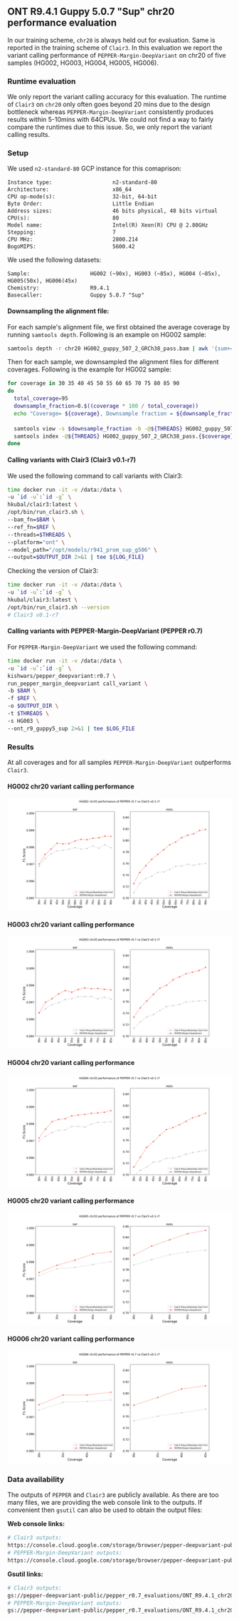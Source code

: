 ## ONT R9.4.1 Guppy 5.0.7 "Sup" chr20 performance evaluation

In our training scheme, `chr20` is always held out for evaluation. Same is reported in the training scheme of `Clair3`. In this evaluation we report the variant calling performance of `PEPPER-Margin-DeepVariant` on chr20 of five samples (HG002, HG003, HG004, HG005, HG006).

### Runtime evaluation
We only report the variant calling accuracy for this evaluation. The runtime of `Clair3` on `chr20` only often goes beyond 20 mins due to the design bottleneck whereas `PEPPER-Margin-DeepVariant` consistently produces results within 5-10mins with 64CPUs. We could not find a way to fairly compare the runtimes due to this issue. So, we only report the variant calling results.

### Setup
We used `n2-standard-80` GCP instance for this comaprison:
```
Instance type:                   n2-standard-80
Architecture:                    x86_64
CPU op-mode(s):                  32-bit, 64-bit
Byte Order:                      Little Endian
Address sizes:                   46 bits physical, 48 bits virtual
CPU(s):                          80
Model name:                      Intel(R) Xeon(R) CPU @ 2.80GHz
Stepping:                        7
CPU MHz:                         2800.214
BogoMIPS:                        5600.42
```
We used the following datasets:
```
Sample:                   HG002 (~90x), HG003 (~85x), HG004 (~85x), HG005(50x), HG006(45x)
Chemistry:                R9.4.1
Basecaller:               Guppy 5.0.7 "Sup"
```

#### Downsampling the alignment file:
For each sample's alignment file, we first obtained the average coverage by running `samtools depth`. Following is an example on HG002 sample:
```bash
samtools depth -r chr20 HG002_guppy_507_2_GRCh38_pass.bam | awk '{sum+=$3} END { print "Average = ",sum/NR}'
```

Then for each sample, we downsampled the alignment files for different coverages. Following is the example for HG002 sample:
```bash
for coverage in 30 35 40 45 50 55 60 65 70 75 80 85 90
do
  total_coverage=95
  downsample_fraction=0.$((coverage * 100 / total_coverage))
  echo "Coverage= ${coverage}, Downsample fraction = ${downsample_fraction}"

  samtools view -s $downsample_fraction -b -@${THREADS} HG002_guppy_507_2_GRCh38_pass.chr20.bam > HG002_guppy_507_2_GRCh38_pass.{$coverage}x.chr20.bam
  samtools index -@${THREADS} HG002_guppy_507_2_GRCh38_pass.{$coverage}x.chr20.bam
done
```

#### Calling variants with Clair3 (Clair3 v0.1-r7)
We used the following command to call variants with Clair3:
```bash
time docker run -it -v /data:/data \
-u `id -u`:`id -g` \
hkubal/clair3:latest \
/opt/bin/run_clair3.sh \
--bam_fn=$BAM \
--ref_fn=$REF \
--threads=$THREADS \
--platform="ont" \
--model_path="/opt/models/r941_prom_sup_g506" \
--output=$OUTPUT_DIR 2>&1 | tee ${LOG_FILE}
```

Checking the version of Clair3:
```bash
time docker run -it -v /data:/data \
-u `id -u`:`id -g` \
hkubal/clair3:latest \
/opt/bin/run_clair3.sh --version
# Clair3 v0.1-r7
```

#### Calling variants with PEPPER-Margin-DeepVariant (PEPPER r0.7)
For `PEPPER-Margin-DeepVariant` we used the following command:
```bash
time docker run -it -v /data:/data \
-u `id -u`:`id -g` \
kishwars/pepper_deepvariant:r0.7 \
run_pepper_margin_deepvariant call_variant \
-b $BAM \
-f $REF \
-o $OUTPUT_DIR \
-t $THREADS \
-s HG003 \
--ont_r9_guppy5_sup 2>&1 | tee $LOG_FILE
```

### Results
At all coverages and for all samples `PEPPER-Margin-DeepVariant` outperforms `Clair3`.

#### HG002 chr20 variant calling performance

<p align="center">
<img src="img/pmdv_v7_release_ont_HG002.png" alt="PEPPER performance whole genome">
</p>

#### HG003 chr20 variant calling performance

<p align="center">
<img src="img/pmdv_v7_release_ont_HG003.png" alt="PEPPER performance whole genome">
</p>

#### HG004 chr20 variant calling performance

<p align="center">
<img src="img/pmdv_v7_release_ont_HG004.png" alt="PEPPER performance whole genome">
</p>

#### HG005 chr20 variant calling performance
<p align="center">
<img src="img/pmdv_v7_release_ont_HG005.png" alt="PEPPER performance whole genome">
</p>

#### HG006 chr20 variant calling performance

<p align="center">
<img src="img/pmdv_v7_release_ont_HG006.png" alt="PEPPER performance whole genome">
</p>

### Data availability

The outputs of `PEPPER` and `Clair3` are publicly available. As there are too many files, we are providing the web console link to the outputs. If convenient then `gsutil` can also be used to obtain the output files:

**Web console links:**
```bash
# Clair3 outputs:
https://console.cloud.google.com/storage/browser/pepper-deepvariant-public/pepper_r0.7_evaluations/ONT_R9.4.1_chr20_evaluation/clair3_outputs
# PEPPER-Margin-DeepVariant outputs:
https://console.cloud.google.com/storage/browser/pepper-deepvariant-public/pepper_r0.7_evaluations/ONT_R9.4.1_chr20_evaluation/pepper_margin_deepvariant_outputs
```

**Gsutil links:**
```bash
# Clair3 outputs:
gs://pepper-deepvariant-public/pepper_r0.7_evaluations/ONT_R9.4.1_chr20_evaluation/clair3_outputs/
# PEPPER-Margin-DeepVariant outputs:
gs://pepper-deepvariant-public/pepper_r0.7_evaluations/ONT_R9.4.1_chr20_evaluation/pepper_margin_deepvariant_outputs/
```
